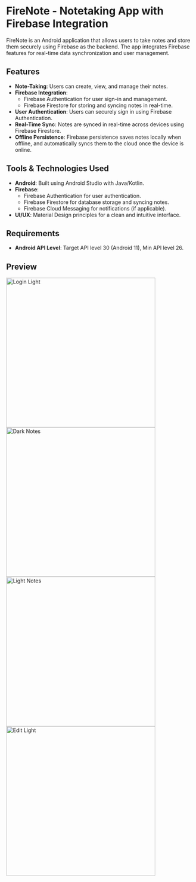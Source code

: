 # FireNote - Notetaking App with Firebase Integration

FireNote is an Android application that allows users to take notes and store them securely using Firebase as the backend. The app integrates Firebase features for real-time data synchronization and user management.

## Features
- **Note-Taking**: Users can create, view, and manage their notes.
- **Firebase Integration**: 
  - Firebase Authentication for user sign-in and management.
  - Firebase Firestore for storing and syncing notes in real-time.
- **User Authentication**: Users can securely sign in using Firebase Authentication.
- **Real-Time Sync**: Notes are synced in real-time across devices using Firebase Firestore.
- **Offline Persistence**: Firebase persistence saves notes locally when offline, and automatically syncs them to the cloud once the device is online.

## Tools & Technologies Used
- **Android**: Built using Android Studio with Java/Kotlin.
- **Firebase**: 
  - Firebase Authentication for user authentication.
  - Firebase Firestore for database storage and syncing notes.
  - Firebase Cloud Messaging for notifications (if applicable).
- **UI/UX**: Material Design principles for a clean and intuitive interface.

## Requirements
- **Android API Level**: Target API level 30 (Android 11), Min API level 26.

## Preview
<img src="https://github.com/user-attachments/assets/4623a9df-b45b-4c18-9726-a672a071c77a" alt="Login Light" width="400">
<img src="https://github.com/user-attachments/assets/1a56ff44-d33f-4835-8e98-445fcaeebdb1" alt="Dark Notes" width="400">
<img src="https://github.com/user-attachments/assets/3e740522-947a-4336-934d-da6b4071afec" alt="Light Notes" width="400">
<img src="https://github.com/user-attachments/assets/ce68e449-fbab-4261-a120-13ec189cafab" alt="Edit Light" width="400">
